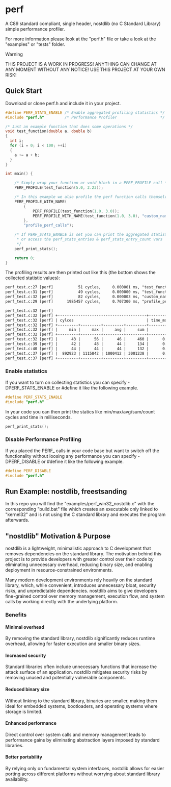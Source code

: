 # perf
A C89 standard compliant, single header, nostdlib (no C Standard Library) simple performance profiler.

For more information please look at the "perf.h" file or take a look at the "examples" or "tests" folder.

> [!WARNING]
> THIS PROJECT IS A WORK IN PROGRESS! ANYTHING CAN CHANGE AT ANY MOMENT WITHOUT ANY NOTICE! USE THIS PROJECT AT YOUR OWN RISK!

## Quick Start

Download or clone perf.h and include it in your project.

```C
#define PERF_STATS_ENABLE /* Enable aggregated profiling statistics */
#include "perf.h"         /* Performance Profiler                   */

/* Just an example function that does some operations */
void test_function(double a, double b)
{
  int i;
  for (i = 0; i < 100; ++i)
  {
    a += a + b;
  }
}

int main() {

    /* Simply wrap your function or void block in a PERF_PROFILE call */
    PERF_PROFILE(test_function(5.0, 2.23));

    /* In this example we also profile the perf function calls themselv and give it a name */
    PERF_PROFILE_WITH_NAME(
        {
            PERF_PROFILE(test_function(1.0, 3.0));
            PERF_PROFILE_WITH_NAME(test_function(1.0, 3.0), "custom_name");
        },
        "profile_perf_calls");

    /* If PERF_STATS_ENABLE is set you can print the aggregated statistics 
     * or access the perf_stats_entries & perf_stats_entry_count vars 
     */
    perf_print_stats();

    return 0;
}
```

The profiling results are then printed out like this (the bottom shows the collected statistic values):

```txt
perf_test.c:27 [perf]           51 cycles,     0.000001 ms, "test_function(5.0, 2.23)"
perf_test.c:31 [perf]           49 cycles,     0.000000 ms, "test_function(1.0, 3.0)"
perf_test.c:32 [perf]           82 cycles,     0.000003 ms, "custom_name"
perf_test.c:29 [perf]      1985457 cycles,     0.707300 ms, "profile_perf_calls"

perf_test.c:32 [perf]
perf_test.c:32 [perf] +---------------------------------------+-------------------------------------------------------+
perf_test.c:32 [perf] | cylces                                | time_ms                                               |
perf_test.c:32 [perf] +---------+---------+---------+---------+-------------+-------------+-------------+-------------+
perf_test.c:32 [perf] |     min |     max |     avg |     sum |         min |         max |         avg |         sum |
perf_test.c:32 [perf] +---------+---------+---------+---------+-------------+-------------+-------------+-------------+
perf_test.c:32 [perf] |      43 |      56 |      46 |     460 |      0.0000 |      0.0001 |      0.0000 |      0.0004 |   10 x test_function(5.0, 2.23) 
perf_test.c:39 [perf] |      42 |      48 |      44 |     134 |      0.0000 |      0.0001 |      0.0000 |      0.0001 |    3 x test_function(1.0, 3.0) 
perf_test.c:40 [perf] |      44 |      44 |      44 |     132 |      0.0000 |      0.0000 |      0.0000 |      0.0000 |    3 x custom_name
perf_test.c:37 [perf] |  892923 | 1115842 | 1000412 | 3001238 |      0.3181 |      0.3975 |      0.3565 |      1.0695 |    3 x profile_perf_calls     
perf_test.c:37 [perf] +---------+---------+---------+---------+-------------+-------------+-------------+-------------+
```

### Enable statistics
If you want to turn on collecting statistics you can specify -DPERF_STATS_ENABLE or #define it like the following example.

```C
#define PERF_STATS_ENABLE
#include "perf.h"
```

In your code you can then print the statics like min/max/avg/sum/count cycles and time in milliseconds.

```C
perf_print_stats();
```

### Disable Performance Profiling
If you placed the PERF_ calls in your code base but want to switch off the functionality without loosing any performance you can specify -DPERF_DISABLE or #define it like the following example.

```C
#define PERF_DISABLE
#include "perf.h"
```

## Run Example: nostdlib, freestsanding

In this repo you will find the "examples/perf_win32_nostdlib.c" with the corresponding "build.bat" file which
creates an executable only linked to "kernel32" and is not using the C standard library and executes the program afterwards.

## "nostdlib" Motivation & Purpose

nostdlib is a lightweight, minimalistic approach to C development that removes dependencies on the standard library. The motivation behind this project is to provide developers with greater control over their code by eliminating unnecessary overhead, reducing binary size, and enabling deployment in resource-constrained environments.

Many modern development environments rely heavily on the standard library, which, while convenient, introduces unnecessary bloat, security risks, and unpredictable dependencies. nostdlib aims to give developers fine-grained control over memory management, execution flow, and system calls by working directly with the underlying platform.

### Benefits

#### Minimal overhead
By removing the standard library, nostdlib significantly reduces runtime overhead, allowing for faster execution and smaller binary sizes.

#### Increased security
Standard libraries often include unnecessary functions that increase the attack surface of an application. nostdlib mitigates security risks by removing unused and potentially vulnerable components.

#### Reduced binary size
Without linking to the standard library, binaries are smaller, making them ideal for embedded systems, bootloaders, and operating systems where storage is limited.

#### Enhanced performance
Direct control over system calls and memory management leads to performance gains by eliminating abstraction layers imposed by standard libraries.

#### Better portability
By relying only on fundamental system interfaces, nostdlib allows for easier porting across different platforms without worrying about standard library availability.
